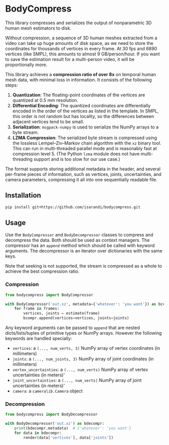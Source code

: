 # BodyCompress

This library compresses and serializes the output of nonparametric 3D human mesh estimators to disk.

Without compression, a sequence of 3D human meshes extracted from a video can take up huge amounts
of disk space, as
we need to store the coordinates for thousands of vertices in every frame. At 30 fps and 6890
vertices (like SMPL), this amounts to almost 9 GB/person/hour. If you want to save the estimation
result for a multi-person video, it will be proportionally more.

This library achieves a **compression ratio of over 8x** on temporal human mesh data, with minimal
loss in
information. It consists of the following steps:

1. **Quantization**: The floating-point coordinates of the vertices are quantized at 0.5 mm
   resolution.
2. **Differential Encoding**: The quantized coordinates are differentially encoded in the order of
   the vertices as listed in the template. In SMPL, this order is not random but has locality, so
   the
   differences between adjacent vertices tend to be small.
3. **Serialization**: `msgpack-numpy` is used to serialize the NumPy arrays to a byte stream.
3. **LZMA Compression**: The serialized byte stream is compressed using the lossless
   Lempel–Ziv–Markov chain algorithm with the `xz` binary tool. This can run in multi-threaded
   parallel mode and is reasonably fast at compression level 5. (The Python `lzma` module does not
   have multi-threading support and is too slow for our use case.)

The format supports storing additional metadata in the header, and several per-frame pieces of
information, such as vertices, joints, uncertainties, and camera parameters, compressing it all into
one sequentially readable file.

## Installation

```bash
pip install git+https://github.com/isarandi/bodycompress.git
```

## Usage

Use the `BodyCompressor` and `BodyDecompressor` classes to compress and decompress the data.
Both should be used as context managers. The compressor has an `append` method which should be
called with keyword arguments. The decompressor is an iterator over dictionaries with the same keys.

Note that seeking is not supported, the stream is compressed as a whole to achieve the best
compression ratio.

### Compression

```python
from bodycompress import BodyCompressor

with BodyCompressor('out.xz', metadata={'whatever': 'you want'}) as bcompr:
    for frame in frames:
        vertices, joints = estimate(frame)
        bcompr.append(vertices=vertices, joints=joints)
```

Any keyword arguments can be passed to `append` that are nested dicts/lists/tuples of primitive
types or NumPy arrays.
However the following keywords are handled specially:

* `vertices`: a `(..., num_verts, 3)` NumPy array of vertex coordinates (in millimeters)
* `joints`: a `(..., num_joints, 3)` NumPy array of joint coordinates (in millimeters)
* `vertex_uncertainties`: a `(..., num_verts)` NumPy array of vertex uncertainties (in meters)'
* `joint_uncertainties`: a `(..., num_verts)` NumPy array of joint uncertainties (in meters)'
* `camera`: a `cameralib.Camera` object

### Decompression

```python
from bodycompress import BodyDecompressor

with BodyDecompressor('out.xz') as bdecompr:
    print(bdecompr.metadata)  # {'whatever': 'you want'}
    for data in bdecompr:
        render(data['vertices'], data['joints'])
```
